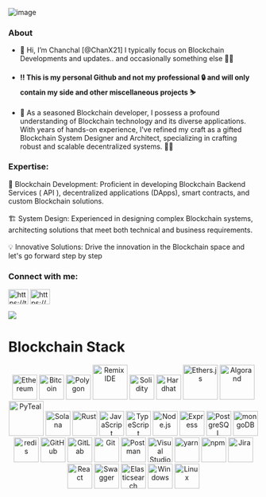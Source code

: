 
 ![image](https://github.com/ChanX21/ChanX21/assets/47290661/6ac2901a-616e-4db4-8c50-5007e05179ce)

                                                                                                                         
 <h3 align="left">About</h3>
                                                                                                                        

- 👋 Hi, I’m Chanchal [@ChanX21] I typically focus on Blockchain Developments and updates.. and occasionally something else 🤷‍♂️
- <h4>‼️ This is my personal Github and not my professional 🔒 and will only contain my side and other miscellaneous projects ⛷️</h4>
- 🚀 As a seasoned Blockchain developer, I possess a profound understanding of Blockchain technology and its diverse applications. With years of hands-on experience, I've refined my craft as a gifted Blockchain System Designer and Architect, specializing in crafting robust and scalable decentralized systems. 🔧💼

<h3 align="left">Expertise:</h3>
<ul style="list-style-type: none; padding-left: 0;">
    <li>🔗 Blockchain Development: Proficient in developing Blockchain Backend Services ( API ), decentralized applications (DApps), smart contracts, and custom Blockchain solutions.</li>
    <br>
    <li>🏗️ System Design: Experienced in designing complex Blockchain systems, architecting solutions that meet both technical and business requirements.</li>
    <br>
    <li>💡 Innovative Solutions: Drive the innovation in the Blockchain space and let's go forward step by step</li>
</ul>




<!---
ChanX21/ChanX21 is a ✨ special ✨ repository because its `README.md` (this file) appears on your GitHub profile.
You can click the Preview link to take a look at your changes.
--->


<h3 align="left">Connect with me:</h3>
<p align="left">
<a href="https://twitter.com/chanchaldelson" target="blank"><img align="center" src="https://raw.githubusercontent.com/rahuldkjain/github-profile-readme-generator/master/src/images/icons/Social/twitter.svg" alt="https://twitter.com/chanchaldelson" height="30" width="40" /></a>
<a href="https://www.linkedin.com/in/chanchaldelson/" target="blank"><img align="center" src="https://raw.githubusercontent.com/rahuldkjain/github-profile-readme-generator/master/src/images/icons/Social/linked-in-alt.svg" alt="https://www.linkedin.com/in/chanchaldelson/" height="30" width="40" /></a>
</p>
<p><a href="https://github.com/antonkomarev/github-profile-views-counter">
    <img src="https://komarev.com/ghpvc/?username=Chanx21&style=for-the-badge">
</a></p>




<h1> Blockchain Stack </h1>

<div align="center">
	<img width="50" src="https://cryptologos.cc/logos/ethereum-eth-logo.png?v=029" alt="Ethereum" title="Ethereum"/>
	<img width="50" src="https://cryptologos.cc/logos/bitcoin-btc-logo.png" alt="Bitcoin" title="Bitcoin"/>
	<img width="50" src="https://cryptologos.cc/logos/polygon-matic-logo.png?v=029" alt="Polygon" title="Polygon"/>
	<img width="70" src="https://dev-to-uploads.s3.amazonaws.com/uploads/articles/nzb9qq93wl5fcfdp39cl.png" alt="Remix IDE" title="Remix IDE"/>
	<img width="50" src="https://www.svgrepo.com/show/374088/solidity.svg" alt="Solidity" title="Solidity"/>
	<img width="50" src="https://seeklogo.com/images/H/hardhat-logo-888739EBB4-seeklogo.com.png" alt="Hardhat" title="Hardhat"/>
	<img width="70" src="https://seeklogo.com/images/E/ethers-logo-D5B86204D8-seeklogo.com.png" alt="Ethers.js" title="Ethers.js"/>
	<img width="70" src="https://branditechture.agency/brand-logos/wp-content/uploads/wpdm-cache/Algorand-ALGO-Icon-900x0.png" alt="Algorand" title="Algorand"/>
	<img width="70" src="https://pypi-camo.freetls.fastly.net/b7b8616fc337abe45619d148410df8aee32b2e7c/68747470733a2f2f6769746875622e636f6d2f616c676f72616e642f70797465616c2f626c6f622f6d61737465722f646f63732f70797465616c2e706e673f7261773d74727565" alt="PyTeal" title="PyTeal"/>
	<img width="50" src="https://upload.wikimedia.org/wikipedia/en/b/b9/Solana_logo.png" alt="Solana" title="Solana"/>
	<img width="50" src="https://rust-lang.org/logos/rust-logo-512x512.png" alt="Rust" title="Rust"/>
	<img width="50" src="https://user-images.githubusercontent.com/25181517/117447155-6a868a00-af3d-11eb-9cfe-245df15c9f3f.png" alt="JavaScript" title="JavaScript"/>
	<img width="50" src="https://user-images.githubusercontent.com/25181517/183890598-19a0ac2d-e88a-4005-a8df-1ee36782fde1.png" alt="TypeScript" title="TypeScript"/>
	<img width="50" src="https://user-images.githubusercontent.com/25181517/183568594-85e280a7-0d7e-4d1a-9028-c8c2209e073c.png" alt="Node.js" title="Node.js"/>
	<img width="50" src="https://user-images.githubusercontent.com/25181517/183859966-a3462d8d-1bc7-4880-b353-e2cbed900ed6.png" alt="Express" title="Express"/>
	<img width="50" src="https://user-images.githubusercontent.com/25181517/117208740-bfb78400-adf5-11eb-97bb-09072b6bedfc.png" alt="PostgreSQL" title="PostgreSQL"/>
	<img width="50" src="https://user-images.githubusercontent.com/25181517/182884177-d48a8579-2cd0-447a-b9a6-ffc7cb02560e.png" alt="mongoDB" title="mongoDB"/>
	<img width="50" src="https://user-images.githubusercontent.com/25181517/182884894-d3fa6ee0-f2b4-4960-9961-64740f533f2a.png" alt="redis" title="redis"/>
	<img width="50" src="https://user-images.githubusercontent.com/25181517/192108374-8da61ba1-99ec-41d7-80b8-fb2f7c0a4948.png" alt="GitHub" title="GitHub"/>
	<img width="50" src="https://user-images.githubusercontent.com/25181517/192108376-c675d39b-90f6-4073-bde6-5a9291644657.png" alt="GitLab" title="GitLab"/>
	<img width="50" src="https://user-images.githubusercontent.com/25181517/192108372-f71d70ac-7ae6-4c0d-8395-51d8870c2ef0.png" alt="Git" title="Git"/>
	<img width="50" src="https://user-images.githubusercontent.com/25181517/192109061-e138ca71-337c-4019-8d42-4792fdaa7128.png" alt="Postman" title="Postman"/>
	<img width="50" src="https://user-images.githubusercontent.com/25181517/192108891-d86b6220-e232-423a-bf5f-90903e6887c3.png" alt="Visual Studio Code" title="Visual Studio Code"/>
	<img width="50" src="https://user-images.githubusercontent.com/25181517/183049794-a3dfaddd-22ee-4ffe-b0b4-549ccd4879f9.png" alt="yarn" title="yarn"/>
	<img width="50" src="https://user-images.githubusercontent.com/25181517/121401671-49102800-c959-11eb-9f6f-74d49a5e1774.png" alt="npm" title="npm"/>
	<img width="50" src="https://user-images.githubusercontent.com/25181517/183912952-83784e94-629d-4c34-a961-ae2ae795b662.png" alt="Jira" title="Jira"/>
	<img width="50" src="https://user-images.githubusercontent.com/25181517/183897015-94a058a6-b86e-4e42-a37f-bf92061753e5.png" alt="React" title="React"/>
	<img width="50" src="https://user-images.githubusercontent.com/25181517/186711335-a3729606-5a78-4496-9a36-06efcc74f800.png" alt="Swagger" title="Swagger"/>
	<img width="50" src="https://user-images.githubusercontent.com/25181517/183569191-f32cdf03-673f-4ae3-809b-3a8b376bb8a2.png" alt="Elasticsearch" title="Elasticsearch"/>
	<img width="50" src="https://user-images.githubusercontent.com/25181517/186884150-05e9ff6d-340e-4802-9533-2c3f02363ee3.png" alt="Windows" title="Windows"/>
	<img width="50" src="https://github.com/marwin1991/profile-technology-icons/assets/76662862/2481dc48-be6b-4ebb-9e8c-3b957efe69fa" alt="Linux" title="Linux"/>
</div>
